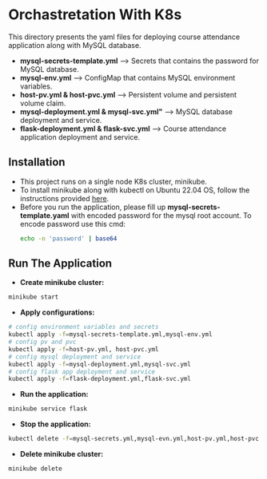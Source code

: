# Orchastretation With K8s
This directory presents the yaml files for deploying course attendance application along with MySQL database.

- **mysql-secrets-template.yml** --> Secrets that contains the password for MySQL database.
- **mysql-env.yml** --> ConfigMap that contains MySQL environment variables.
- **host-pv.yml & host-pvc.yml** --> Persistent volume and persistent volume claim.
- **mysql-deployment.yml & mysql-svc.yml"** --> MySQL database deployment and service.
- **flask-deployment.yml & flask-svc.yml** --> Course attendance application deployment and service.

## Installation

- This project runs on a single node K8s cluster, minikube.
- To install minikube along with kubectl on Ubuntu 22.04 OS, follow the instructions provided [here](https://www.linuxtechi.com/how-to-install-minikube-on-ubuntu/).
- Before you run the application, please fill up **mysql-secrets-template.yaml** with encoded password for the mysql root account.
  To encode password use this cmd:
  ```sh
  echo -n 'password' | base64
  ```

## Run The Application
- **Create minikube cluster:**
```sh
minikube start
```
- **Apply configurations:**
```sh
# config environment variables and secrets
kubectl apply -f=mysql-secrets-template.yml,mysql-env.yml
# config pv and pvc
kubectl apply -f=host-pv.yml, host-pvc.yml
# config mysql deployment and service
kubectl apply -f=mysql-deployment.yml,mysql-svc.yml
# config flask app deployment and service
kubectl apply -f=flask-deployment.yml,flask-svc.yml
```
- **Run the application:**
```sh
minikube service flask
```
- **Stop the application:**
```sh
kubectl delete -f=mysql-secrets.yml,mysql-evn.yml,host-pv.yml,host-pvc.yml,mysql-deployment.yml,mysql-svc.yml,flask-deployment.yml,flask-svc.yml
```
- **Delete minikube cluster:**
```sh
minikube delete
```
